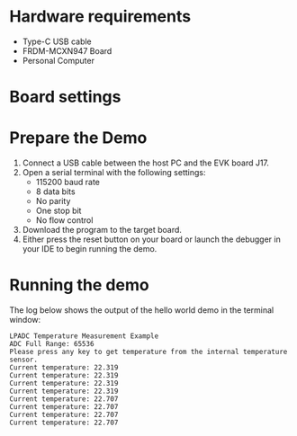 Hardware requirements
=====================
- Type-C USB cable
- FRDM-MCXN947 Board
- Personal Computer

Board settings
============

Prepare the Demo
================
1.  Connect a USB cable between the host PC and the EVK board J17.
2.  Open a serial terminal with the following settings:
    - 115200 baud rate
    - 8 data bits
    - No parity
    - One stop bit
    - No flow control
3.  Download the program to the target board.
4.  Either press the reset button on your board or launch the debugger in your IDE to begin running the demo.

Running the demo
================
The log below shows the output of the hello world demo in the terminal window:
~~~~~~~~~~~~~~~~~~~~~~~~~~~~~~~~~~~
LPADC Temperature Measurement Example
ADC Full Range: 65536
Please press any key to get temperature from the internal temperature sensor.
Current temperature: 22.319
Current temperature: 22.319
Current temperature: 22.319
Current temperature: 22.319
Current temperature: 22.707
Current temperature: 22.707
Current temperature: 22.707
Current temperature: 22.707
~~~~~~~~~~~~~~~~~~~~~~~~~~~~~~~~~~~
